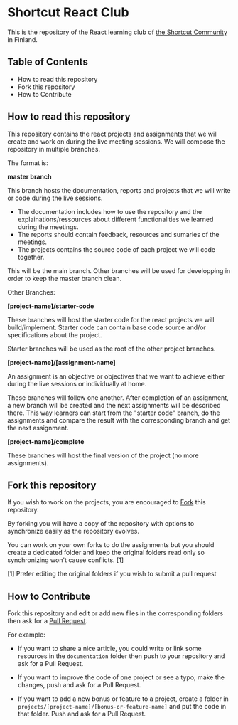# Shortcut React Club

This is the repository of the React learning club of [the Shortcut Community](http://theshortcut.org/) in Finland.


## Table of Contents
- How to read this repository
- Fork this repository
- How to Contribute


## How to read this repository

This repository contains the react projects and assignments that we will create and work on during the live meeting sessions.
We will compose the repository in multiple branches.

The format is:

**master branch**

This branch hosts the documentation, reports  and projects that we will write or code during the live sessions.

- The documentation includes how to use the repository and the explainations/ressources about different functionalities we learned during the meetings.
- The reports should contain feedback, resources and sumaries of the meetings.
- The projects contains the source code of each project we will code together.

This will be the main branch. Other branches will be used for developping in order to keep the master branch clean.

Other Branches:

**[project-name]/starter-code**

These branches will host the starter code for the react projects we will build/implement.
Starter code can contain base code source and/or specifications about the project.

Starter branches will be used as the root of the other project branches.

**[project-name]/[assignment-name]**

An assignment is an objective or objectives that we want to achieve either during the live sessions or individually at home.

These branches will follow one another.
After completion of an assignment, a new branch will be created and the next assignments will be described there.
This way learners can start from the "starter code" branch, do the assignments and compare the result with the corresponding branch and get the next assignment.

**[project-name]/complete**

These branches will host the final version of the project (no more assignments).

## Fork this repository

If you wish to work on the projects, you are encouraged to [Fork](https://help.github.com/articles/fork-a-repo/) this repository.

By forking you will have a copy of the repository with options to synchronize easily as the repository evolves.

You can work on your own forks to do the assignments but you should create a dedicated folder and keep the original folders read only so synchronizing won't cause conflicts. [1]


[1] Prefer editing the original folders if you wish to submit a pull request


## How to Contribute

Fork this repository and edit or add new files in the corresponding folders then ask for a [Pull Request](https://help.github.com/articles/about-pull-requests/).

For example:
- If you want to share a nice article, you could write or link some resources in the `documentation` folder then push to your repository and ask for a Pull Request.

- If you want to improve the code of one project or see a typo; make the changes, push and ask for a Pull Request.

- If you want to add a new bonus or feature to a project, create a folder in `projects/[project-name]/[bonus-or-feature-name]` and put the code in that folder. Push and ask for a Pull Request.
